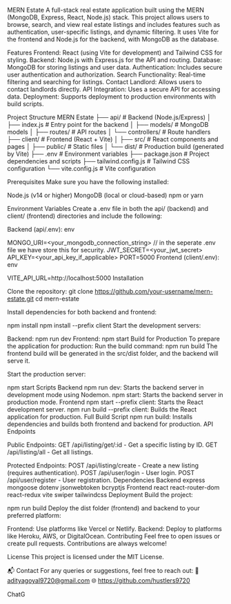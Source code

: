 MERN Estate
A full-stack real estate application built using the MERN (MongoDB, Express, React, Node.js) stack. This project allows users to browse, search, and view real estate listings and includes features such as authentication, user-specific listings, and dynamic filtering. It uses Vite for the frontend and Node.js for the backend, with MongoDB as the database.

Features
Frontend: React (using Vite for development) and Tailwind CSS for styling.
Backend: Node.js with Express.js for the API and routing.
Database: MongoDB for storing listings and user data.
Authentication: Includes secure user authentication and authorization.
Search Functionality: Real-time filtering and searching for listings.
Contact Landlord: Allows users to contact landlords directly.
API Integration: Uses a secure API for accessing data.
Deployment: Supports deployment to production environments with build scripts.


Project Structure
MERN Estate
├── api/               # Backend (Node.js/Express)
│   ├── index.js       # Entry point for the backend
│   ├── models/        # MongoDB models
│   ├── routes/        # API routes
│   └── controllers/   # Route handlers
├── client/            # Frontend (React + Vite)
│   ├── src/           # React components and pages
│   ├── public/        # Static files
│   └── dist/          # Production build (generated by Vite)
├── .env               # Environment variables
├── package.json       # Project dependencies and scripts
├── tailwind.config.js # Tailwind CSS configuration
└── vite.config.js     # Vite configuration

Prerequisites
Make sure you have the following installed:

Node.js (v14 or higher)
MongoDB (local or cloud-based)
npm or yarn

Environment Variables
Create a .env file in both the api/ (backend) and client/ (frontend) directories and include the following:

Backend (api/.env):
env

MONGO_URI=<your_mongodb_connection_string> // in the seperate .env file we have store this for security.
JWT_SECRET=<your_jwt_secret>
API_KEY=<your_api_key_if_applicable>
PORT=5000
Frontend (client/.env):
env

VITE_API_URL=http://localhost:5000
Installation

Clone the repository:
git clone https://github.com/your-username/mern-estate.git
cd mern-estate

Install dependencies for both backend and frontend:

npm install
npm install --prefix client
Start the development servers:

Backend:
npm run dev
Frontend:
npm start 
Build for Production
To prepare the application for production:
Run the build command:
npm run build
The frontend build will be generated in the src/dist folder, and the backend will serve it.

Start the production server:

npm start
Scripts
Backend
npm run dev: Starts the backend server in development mode using Nodemon.
npm start: Starts the backend server in production mode.
Frontend
npm start --prefix client: Starts the React development server.
npm run build --prefix client: Builds the React application for production.
Full Build Script
npm run build: Installs dependencies and builds both frontend and backend for production.
API Endpoints

Public Endpoints:
GET /api/listing/get/:id - Get a specific listing by ID.
GET /api/listing/all - Get all listings.

Protected Endpoints:
POST /api/listing/create - Create a new listing (requires authentication).
POST /api/user/login - User login.
POST /api/user/register - User registration.
Dependencies
Backend
express
mongoose
dotenv
jsonwebtoken
bcryptjs
Frontend
react
react-router-dom
react-redux
vite
swiper
tailwindcss
Deployment
Build the project:


npm run build
Deploy the dist folder (frontend) and backend to your preferred platform:

Frontend: Use platforms like Vercel or Netlify.
Backend: Deploy to platforms like Heroku, AWS, or DigitalOcean.
Contributing
Feel free to open issues or create pull requests. Contributions are always welcome!

License
This project is licensed under the MIT License.

 📬 Contact For any queries or suggestions, feel free to reach out: 📧 adityagoyal9720@gmail.com 🌐 https://github.com/hustlers9720












ChatG
